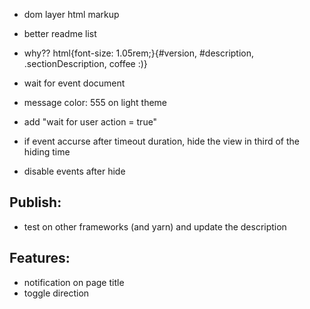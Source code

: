 - dom layer html markup
- better readme list
- why?? html{font-size: 1.05rem;}{#version, #description, .sectionDescription, coffee :)}
- wait for event document


- message color: 555 on light theme
- add "wait for user action = true"
- if event accurse after timeout duration, hide the view in third of the hiding time
- disable events after hide


## Publish:
- test on other frameworks (and yarn) and update the description

## Features:
- notification on page title
- toggle direction